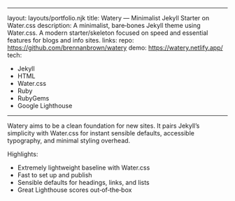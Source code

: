 ----
layout: layouts/portfolio.njk
title: Watery — Minimalist Jekyll Starter on Water.css
description: A minimalist, bare‑bones Jekyll theme using Water.css. A modern starter/skeleton focused on speed and essential features for blogs and info sites.
links:
  repo: https://github.com/brennanbrown/watery
  demo: https://watery.netlify.app/
tech:
  - Jekyll
  - HTML
  - Water.css
  - Ruby
  - RubyGems
  - Google Lighthouse
---

Watery aims to be a clean foundation for new sites. It pairs Jekyll’s simplicity with Water.css for instant sensible defaults, accessible typography, and minimal styling overhead.

Highlights:

- Extremely lightweight baseline with Water.css
- Fast to set up and publish
- Sensible defaults for headings, links, and lists
- Great Lighthouse scores out‑of‑the‑box
